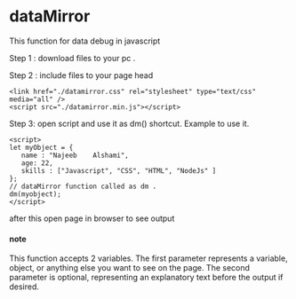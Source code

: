 # dataMirror
This function for data debug in javascript

Step 1 : download files to your pc .

Step 2 : include files to your page head
```
<link href="./datamirror.css" rel="stylesheet" type="text/css" media="all" />
<script src="./datamirror.min.js"></script>

```
Step 3: open script and use it as dm() shortcut.
Example to use it.
```
<script>
let myObject = {
   name : "Najeeb    Alshami",
   age: 22,
   skills : ["Javascript", "CSS", "HTML", "NodeJs" ]
};
// dataMirror function called as dm .
dm(myobject);
</script>
```

after this open page in browser to see output

#### note 
This function accepts 2 variables.
 The first parameter represents a variable, object, or anything else you want to see on the page.
 The second parameter is optional, representing an explanatory text before the output if desired.
